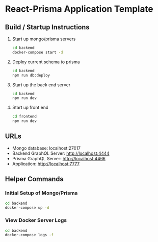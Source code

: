 # React-Prisma Application Template

## Build / Startup Instructions

1. Start up mongo/prisma servers

    ```sh
    cd backend
    docker-compose start -d
    ```

2. Deploy current schema to prisma

    ```sh
    cd backend
    npm run db:deploy
    ```

3. Start up the back end server

    ```sh
    cd backend
    npm run dev
    ```

4. Start up front end

    ```sh
    cd frontend
    npm run dev
    ```

## URLs

* Mongo database: localhost:27017
* Backend GraphQL Server: <http://localhost:4444>
* Prisma GraphQL Server: <http://localhost:4466>
* Application: <http://localhost:7777>

## Helper Commands

### Initial Setup of Mongo/Prisma

```sh
cd backend
docker-compose up -d
```

### View Docker Server Logs

```sh
cd backend
docker-compose logs -f
```
